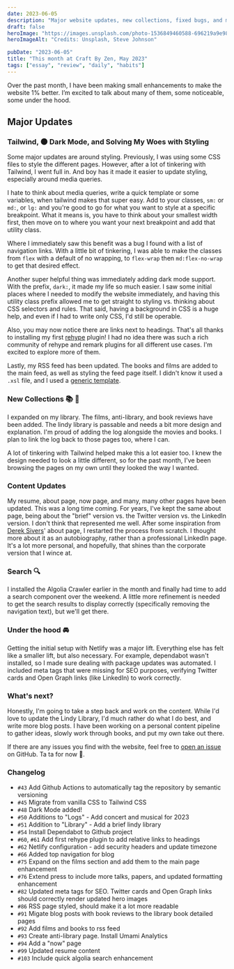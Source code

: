 ```yaml
---
date: 2023-06-05
description: "Major website updates, new collections, fixed bugs, and more!"
draft: false
heroImage: "https://images.unsplash.com/photo-1536849460588-696219a9e98d?ixlib=rb-4.0.3&ixid=M3wxMjA3fDB8MHxwaG90by1wYWdlfHx8fGVufDB8fHx8fA%3D%3D&auto=format&fit=crop&w=1431&q=80"
heroImageAlt: "Credits: Unsplash, Steve Johnson"

pubDate: "2023-06-05"
title: "This month at Craft By Zen, May 2023"
tags: ["essay", "review", "daily", "habits"]
---
```


Over the past month, I have been making small enhancements to make the website 1% better. I’m excited to talk about many of them, some noticeable, some under the hood.

## Major Updates

### Tailwind, 🌑 Dark Mode, and Solving My Woes with Styling

Some major updates are around styling. Previously, I was using some CSS files to style the different pages. However, after a lot of tinkering with Tailwind, I went full in. And boy has it made it easier to update styling, especially around media queries.

I hate to think about media queries, write a quick template or some variables, when tailwind makes that super easy. Add to your classes, `sm:` or `md:`, or `lg:` and you're good to go for what you want to style at a specific breakpoint. What it means is, you have to think about your smallest width first, then move on to where you want your next breakpoint and add that utility class.

Where I immediately saw this benefit was a bug I found with a list of navigation links. With a little bit of tinkering, I was able to make the classes from `flex` with a default of no wrapping, to `flex-wrap` then `md:flex-no-wrap` to get that desired effect.

Another super helpful thing was immediately adding dark mode support. With the prefix, `dark:`, it made my life so much easier. I saw some initial places where I needed to modify the website immediately, and having this utility class prefix allowed me to get straight to styling vs. thinking about CSS selectors and rules. That said, having a background in CSS is a huge help, and even if I had to write only CSS, I'd still be operable.

Also, you may now notice there are links next to headings. That's all thanks to installing my first [rehype](https://github.com/rehypejs/rehype) plugin! I had no idea there was such a rich community of rehype and remark plugins for all different use cases. I'm excited to explore more of them.

Lastly, my RSS feed has been updated. The books and films are added to the main feed, as well as styling the feed page itself. I didn't know it used a `.xsl` file, and I used a [generic template](https://github.com/genmon/aboutfeeds/blob/main/tools/pretty-feed-v3.xsl).

### New Collections 📚 🎥

I expanded on my library. The films, anti-library, and book reviews have been added. The lindy library is passable and needs a bit more design and explanation. I'm proud of adding the log alongside the movies and books. I plan to link the log back to those pages too, where I can.

A lot of tinkering with Tailwind helped make this a lot easier too. I knew the design needed to look a little different, so for the past month, I've been browsing the pages on my own until they looked the way I wanted.

### Content Updates

My resume, about page, now page, and many, many other pages have been updated. This was a long time coming. For years, I've kept the same about page, being about the "brief" version vs. the Twitter version vs. the LinkedIn version. I don't think that represented me well. After some inspiration from [Derek Sivers](https://sive.rs/about)' about page, I restarted the process from scratch. I thought more about it as an autobiography, rather than a professional LinkedIn page. It's a lot more personal, and hopefully, that shines than the corporate version that I wince at.

### Search 🔍

I installed the Algolia Crawler earlier in the month and finally had time to add a search component over the weekend. A little more refinement is needed to get the search results to display correctly (specifically removing the navigation text), but we'll get there.

### Under the hood 🚘

Getting the initial setup with Netlify was a major lift. Everything else has felt like a smaller lift, but also necessary. For example, dependabot wasn't installed, so I made sure dealing with package updates was automated. I included meta tags that were missing for SEO purposes, verifying Twitter cards and Open Graph links (like LinkedIn) to work correctly.

### What's next?

Honestly, I'm going to take a step back and work on the content. While I'd love to update the Lindy Library, I'd much rather do what I do best, and write more blog posts. I have been working on a personal content pipeline to gather ideas, slowly work through books, and put my own take out there.

If there are any issues you find with the website, feel free to [open an issue](https://github.com/jermspeaks/jermspeaks.github.io/issues) on GitHub. Ta ta for now 👋.

### Changelog

- `#43` Add Github Actions to automatically tag the repository by semantic versioning
- `#45` Migrate from vanilla CSS to Tailwind CSS
- `#48` Dark Mode added!
- `#50` Additions to "Logs" - Add concert and musical for 2023
- `#51` Addition to "Library" - Add a brief lindy library
- `#54` Install Dependabot to Github project
- `#60`, `#61` Add first rehype plugin to add relative links to headings
- `#62` Netlify configuration - add security headers and update timezone
- `#66` Added top navigation for blog
- `#75` Expand on the films section and add them to the main page enhancement
- `#76` Extend press to include more talks, papers, and updated formatting enhancement
- `#82` Updated meta tags for SEO. Twitter cards and Open Graph links should correctly render updated hero images
- `#86` RSS page styled, should make it a lot more readable
- `#91` Migate blog posts with book reviews to the library book detailed pages
- `#92` Add films and books to rss feed
- `#93` Create anti-library page. Install Umami Analytics
- `#94` Add a "now" page
- `#99` Updated resume content
- `#103` Include quick algolia search enhancement
